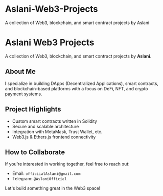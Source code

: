 # Aslani-Web3-Projects
A collection of Web3, blockchain, and smart contract projects by Aslani
# Aslani Web3 Projects

A collection of Web3, blockchain, and smart contract projects by **Aslani**.

## About Me
I specialize in building DApps (Decentralized Applications), smart contracts, and blockchain-based platforms with a focus on DeFi, NFT, and crypto payment systems.

## Project Highlights
- Custom smart contracts written in Solidity
- Secure and scalable architecture
- Integration with MetaMask, Trust Wallet, etc.
- Web3.js & Ethers.js frontend connectivity

## How to Collaborate
If you're interested in working together, feel free to reach out:

- Email: `officiialAslani@gmail.com`  
- Telegram: `@AslaniOfficial`

Let's build something great in the Web3 space!
